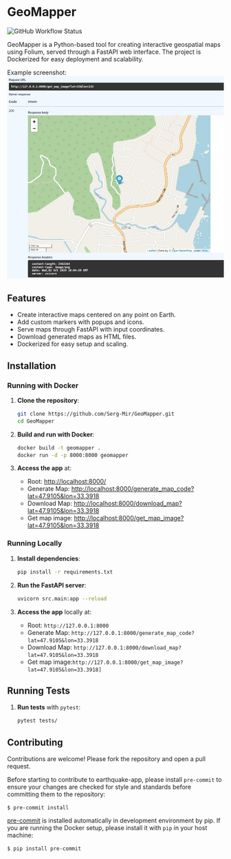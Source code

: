 # GeoMapper
![GitHub Workflow Status](https://img.shields.io/github/actions/workflow/status/serg-mir/geomapper/ci.yml?branch=main&style=for-the-badge)

GeoMapper is a Python-based tool for creating interactive geospatial maps using Folium, served through a FastAPI web interface. The project is Dockerized for easy deployment and scalability.

Example screenshot:
![image](images/get_map_image.jpeg)
## Features

- Create interactive maps centered on any point on Earth.
- Add custom markers with popups and icons.
- Serve maps through FastAPI with input coordinates.
- Download generated maps as HTML files.
- Dockerized for easy setup and scaling.

## Installation

### Running with Docker

1. **Clone the repository**:
    ```bash
    git clone https://github.com/Serg-Mir/GeoMapper.git
    cd GeoMapper
    ```

2. **Build and run with Docker**:
    ```bash
    docker build -t geomapper .
    docker run -d -p 8000:8000 geomapper
    ```

3. **Access the app** at:
   - Root: [http://localhost:8000/](http://localhost:8000/)
   - Generate Map: [http://localhost:8000/generate_map_code?lat=47.9105&lon=33.3918](http://localhost:8000/generate_map_code?lat=47.9105&lon=33.3918)
   - Download Map: [http://localhost:8000/download_map?lat=47.9105&lon=33.3918](http://localhost:8000/download_map?lat=47.9105&lon=33.3918)
   - Get map image: [http://localhost:8000/get_map_image?lat=47.9105&lon=33.3918](http://localhost:8000/get_map_image?lat=47.9105&lon=33.3918)

### Running Locally

1. **Install dependencies**:
    ```bash
    pip install -r requirements.txt
    ```

2. **Run the FastAPI server**:
    ```bash
    uvicorn src.main:app --reload
    ```

3. **Access the app** locally at:
   - Root: `http://127.0.0.1:8000`
   - Generate Map: `http://127.0.0.1:8000/generate_map_code?lat=47.9105&lon=33.3918`
   - Download Map: `http://127.0.0.1:8000/download_map?lat=47.9105&lon=33.3918`
   - Get map image:`http://127.0.0.1:8000/get_map_image?lat=47.9105&lon=33.3918]`


## Running Tests

1. **Run tests** with `pytest`:
    ```bash
    pytest tests/
    ```

## Contributing

Contributions are welcome! Please fork the repository and open a pull request.

Before starting to contribute to earthquake-app, please install `pre-commit` to ensure your changes are checked for style and standards before committing them to the repository:

    $ pre-commit install

[pre-commit](https://pre-commit.com) is installed automatically in development environment by pip.
If you are running the Docker setup, please install it with `pip` in your host machine:

    $ pip install pre-commit
